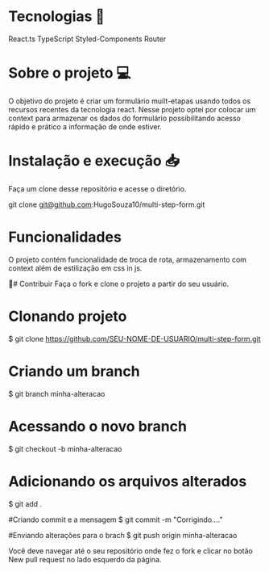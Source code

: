  # Tecnologias 🚀
React.ts
TypeScript
Styled-Components
Router

# Sobre o projeto 💻
O objetivo do projeto é criar um formulário muilt-etapas usando todos os recursos recentes
da tecnologia react. Nesse projeto optei por colocar um context para armazenar os dados do formulário
possibilitando acesso rápido e prático a informação de onde estiver.

# Instalação e execução 📥

Faça um clone desse repositório e acesse o diretório.

git clone git@github.com:HugoSouza10/multi-step-form.git

# Funcionalidades
O projeto contém funcionalidade de troca de rota, armazenamento com context além de estilização em css in js.

💪# Contribuir
Faça o fork e clone o projeto a partir do seu usuário.

# Clonando projeto
$ git clone https://github.com/SEU-NOME-DE-USUARIO/multi-step-form.git

# Criando um branch
$ git branch minha-alteracao

# Acessando o novo branch
$ git checkout -b minha-alteracao

# Adicionando os arquivos alterados
$ git add .

#Criando commit e a mensagem
$ git commit -m "Corrigindo...."

#Enviando alterações para o brach
$ git push origin minha-alteracao


Você deve navegar até o seu repositório onde fez o fork e clicar no botão New pull request no lado esquerdo da página.
